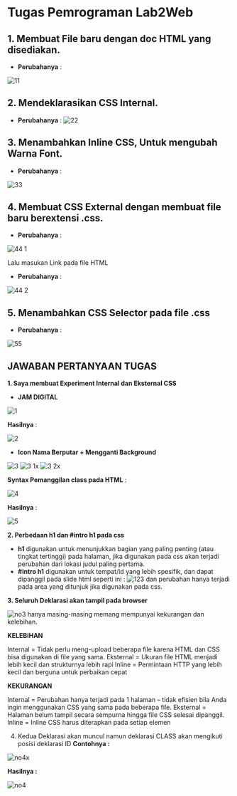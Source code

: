 # Tugas Pemrograman Lab2Web

## 1. Membuat File baru dengan doc HTML yang disediakan. 
- **Perubahanya** :

![11](https://user-images.githubusercontent.com/56239989/113124116-64670480-923f-11eb-84c7-36136f2c85d9.jpg)
## 2. Mendeklarasikan CSS Internal. 
- **Perubahanya** :
![22](https://user-images.githubusercontent.com/56239989/113124128-6630c800-923f-11eb-8251-2ce31a1351c7.jpg)
## 3. Menambahkan Inline CSS, Untuk mengubah Warna Font. 
- **Perubahanya** :

![33](https://user-images.githubusercontent.com/56239989/113124534-cde71300-923f-11eb-9f71-d2de3fe9ab1b.jpg)
## 4. Membuat CSS External dengan membuat file baru berextensi .css.
- **Perubahanya** :

![44 1](https://user-images.githubusercontent.com/56239989/113124540-cf184000-923f-11eb-9167-a156f0728cc0.jpg)

   Lalu masukan Link pada file HTML
- **Perubahanya** :

![44 2](https://user-images.githubusercontent.com/56239989/113124542-cf184000-923f-11eb-8ce5-610ee32a438d.jpg)
## 5. Menambahkan CSS Selector pada file .css
- **Perubahanya** :

![55](https://user-images.githubusercontent.com/56239989/113125359-b65c5a00-9240-11eb-8d60-942365a562cf.jpg)

## JAWABAN PERTANYAAN TUGAS
**1. Saya membuat Experiment Internal dan Eksternal CSS**
   - **JAM DIGITAL**
   
   ![1](https://user-images.githubusercontent.com/56239989/113276951-795c9a00-930a-11eb-90a0-f4d463e7230b.jpg)
   
   **Hasilnya** :
   
   ![2](https://user-images.githubusercontent.com/56239989/113276957-7a8dc700-930a-11eb-95e2-316b46973a28.jpg)
   
   - **Icon Nama Berputar + Mengganti Background**
   
  ![3](https://user-images.githubusercontent.com/56239989/113284255-934eaa80-9313-11eb-88e2-4dd2f0371e5d.jpg)
  ![3 1x](https://user-images.githubusercontent.com/56239989/113284247-9184e700-9313-11eb-9a97-43209bcf3447.jpg)
  ![3 2x](https://user-images.githubusercontent.com/56239989/113284252-92b61400-9313-11eb-9d6d-dbaade20978c.jpg)
  
   **Syntax Pemanggilan class pada HTML** :
    
  ![4](https://user-images.githubusercontent.com/56239989/113277396-df492180-930a-11eb-898b-8c1cb4aada90.jpg)
    
   **Hasilnya** :
   
  ![5](https://user-images.githubusercontent.com/56239989/113277400-dfe1b800-930a-11eb-85b3-8beedb261a09.jpg)

**2. Perbedaan h1 dan #intro h1 pada css**
   - **h1** digunakan untuk menunjukkan bagian yang paling penting (atau tingkat tertinggi) pada halaman, jika digunakan pada css akan terjadi perubahan dari lokasi judul paling pertama.
   - **#intro h1** digunakan untuk tempat/id yang lebih spesifik, dan dapat dipanggil pada slide html seperti ini :
   ![123](https://user-images.githubusercontent.com/56239989/113279246-13bddd00-930d-11eb-8baf-44ead28513eb.jpg) dan perubahan hanya terjadi pada area yang ditunjuk jika digunakan pada css.
   
**3. Seluruh Deklarasi akan tampil pada browser**

   ![no3](https://user-images.githubusercontent.com/56239989/113281776-37ceed80-9310-11eb-8d35-a04d3075ca8b.jpg)
   hanya masing-masing memang mempunyai kekurangan dan kelebihan.
   
   **KELEBIHAN**
   
   Internal    = Tidak perlu meng-upload beberapa file karena HTML dan CSS bisa digunakan di file yang sama.
   Eksternal   = Ukuran file HTML menjadi lebih kecil dan strukturnya lebih rapi
   Inline      = Permintaan HTTP yang lebih kecil dan berguna untuk perbaikan cepat
   
   **KEKURANGAN**
   
   Internal    = Perubahan hanya terjadi pada 1 halaman – tidak efisien bila Anda ingin menggunakan CSS yang sama pada beberapa file.
   Eksternal   = Halaman belum tampil secara sempurna hingga file CSS selesai dipanggil.
   Inline      = Inline CSS harus diterapkan pada setiap elemen

4. Kedua Deklarasi akan muncul namun deklarasi CLASS akan mengikuti posisi deklarasi ID
  **Contohnya :**
  
  ![no4x](https://user-images.githubusercontent.com/56239989/113283902-13284500-9313-11eb-8db4-cc2a48dc134b.jpg)
  
  **Hasilnya :**
  
  ![no4](https://user-images.githubusercontent.com/56239989/113283900-128fae80-9313-11eb-86d5-89379dcb1aad.jpg)
 
